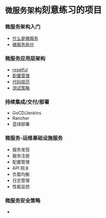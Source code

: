 # `微服务架构`刻意练习的项目

### 微服务架构入门
 * [什么是微服务](./what-is-microservice.md)
 * [微服务拆分](./microservice-split.md)

### 微服务应用层架构
 * [resetful](resetful)
 * [配置管理](配置管理)
 * [代码规范](代码规范)
 * [测试策略](测试策略)

### 持续集成/交付/部署
 * GoCD/Jenkins
 * Rancher
 * 蓝绿部署

### 微服务-运维基础设施服务
 * 服务发现
 * 服务注册
 * 配置管理
 * API 网关
 * 负载均衡
 * 日志管理
 * 性能监控

### 微服务安全策略
 * 

